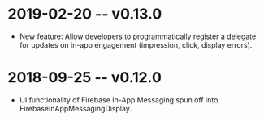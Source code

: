 # 2019-02-20 -- v0.13.0
- New feature: Allow developers to programmatically register a delegate for updates on in-app engagement (impression, click, display errors).

# 2018-09-25 -- v0.12.0
- UI functionality of Firebase In-App Messaging spun off into FirebaseInAppMessagingDisplay.
